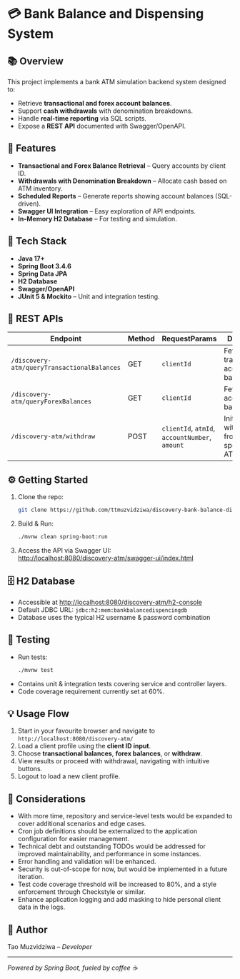 
# 💳 Bank Balance and Dispensing System

## 📚 Overview
This project implements a bank ATM simulation backend system designed to:
- Retrieve **transactional and forex account balances**.
- Support **cash withdrawals** with denomination breakdowns.
- Handle **real-time reporting** via SQL scripts.
- Expose a **REST API** documented with Swagger/OpenAPI.

## 🚀 Features
- **Transactional and Forex Balance Retrieval** – Query accounts by client ID.
- **Withdrawals with Denomination Breakdown** – Allocate cash based on ATM inventory.
- **Scheduled Reports** – Generate reports showing account balances (SQL-driven).
- **Swagger UI Integration** – Easy exploration of API endpoints.
- **In-Memory H2 Database** – For testing and simulation.

## 🔨 Tech Stack
- **Java 17+**
- **Spring Boot 3.4.6**
- **Spring Data JPA**
- **H2 Database**
- **Swagger/OpenAPI**
- **JUnit 5 & Mockito** – Unit and integration testing.

## 🔎 REST APIs 

| Endpoint                                    | Method | RequestParams                                  | Description                                     |
|---------------------------------------------|--------|------------------------------------------------|-------------------------------------------------|
| `/discovery-atm/queryTransactionalBalances` | GET    | `clientId`                                     | Fetch transactional account balances.           |
| `/discovery-atm/queryForexBalances`         | GET    | `clientId`                                     | Fetch forex account balances.                   |
| `/discovery-atm/withdraw`                   | POST   | `clientId`, `atmId`, `accountNumber`, `amount` | Initiate withdrawal from specified ATM/account. |

## ⚙️ Getting Started
1. Clone the repo:
   ```bash
   git clone https://github.com/ttmuzvidziwa/discovery-bank-balance-dispensing-system.git
   ```
2. Build & Run:
   ```bash
   ./mvnw clean spring-boot:run
   ```
3. Access the API via Swagger UI:  
   [http://localhost:8080/discovery-atm/swagger-ui/index.html](http://localhost:8080/discovery-atm/swagger-ui/index.html)

## 🗄️ H2 Database
- Accessible at [http://localhost:8080/discovery-atm/h2-console](http://localhost:8080/discovery-atm/h2-console)
- Default JDBC URL: `jdbc:h2:mem:bankbalancedispencingdb`
- Database uses the typical H2 username & password combination

## 🧪 Testing
- Run tests:
   ```bash
   ./mvnw test
   ```
- Contains unit & integration tests covering service and controller layers.
- Code coverage requirement currently set at 60%.

## 💡 Usage Flow
1. Start in your favourite browser and navigate to `http://localhost:8080/discovery-atm/` 
2. Load a client profile using the **client ID input**.
3. Choose **transactional balances**, **forex balances**, or **withdraw**.
4. View results or proceed with withdrawal, navigating with intuitive buttons.
5. Logout to load a new client profile. 

## 📝 Considerations
- With more time, repository and service-level tests would be expanded to cover additional scenarios and edge cases.
- Cron job definitions should be externalized to the application configuration for easier management.
- Technical debt and outstanding TODOs would be addressed for improved maintainability, and performance in some instances.
- Error handling and validation will be enhanced.
- Security is out-of-scope for now, but would be implemented in a future iteration.
- Test code coverage threshold will be increased to 80%, and a style enforcement through Checkstyle or similar.
- Enhance application logging and add masking to hide personal client data in the logs.

## 👤 Author
Tao Muzvidziwa – *Developer*

---

*Powered by Spring Boot, fueled by coffee ☕*